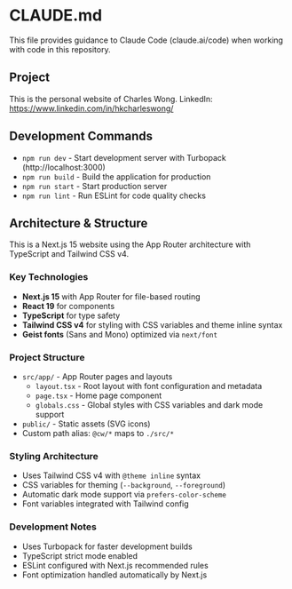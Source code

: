 # CLAUDE.md

This file provides guidance to Claude Code (claude.ai/code) when working with code in this repository.

## Project

This is the personal website of Charles Wong.
LinkedIn: https://www.linkedin.com/in/hkcharleswong/

## Development Commands

- `npm run dev` - Start development server with Turbopack (http://localhost:3000)
- `npm run build` - Build the application for production
- `npm run start` - Start production server
- `npm run lint` - Run ESLint for code quality checks

## Architecture & Structure

This is a Next.js 15 website using the App Router architecture with TypeScript and Tailwind CSS v4.

### Key Technologies
- **Next.js 15** with App Router for file-based routing
- **React 19** for components
- **TypeScript** for type safety
- **Tailwind CSS v4** for styling with CSS variables and theme inline syntax
- **Geist fonts** (Sans and Mono) optimized via `next/font`

### Project Structure
- `src/app/` - App Router pages and layouts
  - `layout.tsx` - Root layout with font configuration and metadata
  - `page.tsx` - Home page component
  - `globals.css` - Global styles with CSS variables and dark mode support
- `public/` - Static assets (SVG icons)
- Custom path alias: `@cw/*` maps to `./src/*`

### Styling Architecture
- Uses Tailwind CSS v4 with `@theme inline` syntax
- CSS variables for theming (`--background`, `--foreground`)
- Automatic dark mode support via `prefers-color-scheme`
- Font variables integrated with Tailwind config

### Development Notes
- Uses Turbopack for faster development builds
- TypeScript strict mode enabled
- ESLint configured with Next.js recommended rules
- Font optimization handled automatically by Next.js